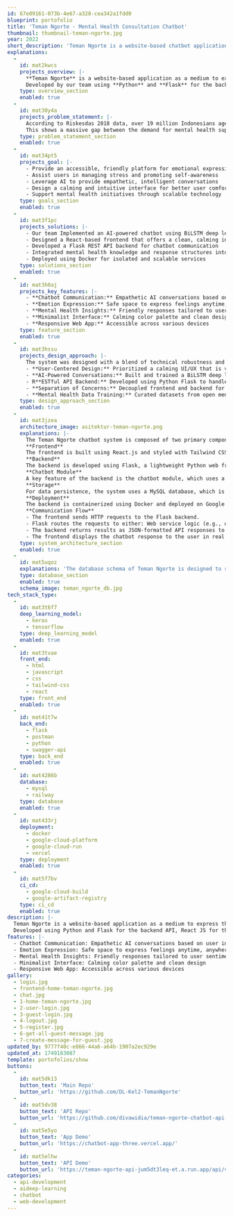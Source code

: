 ```yaml
---
id: 67e09161-073b-4e67-a328-cea342a1fdd0
blueprint: portofolio
title: 'Teman Ngorte - Mental Health Consultation Chatbot'
thumbnail: thumbnail-teman-ngorte.jpg
year: 2022
short_description: 'Teman Ngorte is a website-based chatbot application as a medium to express the feelings of its users in order to relieve stress through the chatbot feature. This application can help you to express your feelings, relieve stress, and help you to be healthier mentally. This application has a good User Interface and User Experience so that it is calming to see and easy to use.'
explanations:
  -
    id: mat2kwcs
    projects_overview: |-
      **Teman Ngorte** is a website-based application as a medium to express the feelings of its users in order to relieve stress through the chatbot feature. This application can help you to express your feelings, relieve stress, and help you to be healthier mentally. This application has a good User Interface and User Experience so that it is calming to see and easy to use.
      Developed by our team using **Python** and **Flask** for the backend API, **React JS** for the frontend, and a **TensorFlow** **BiLSTM** model for the chatbot intelligence, Teman Ngorte is a fusion of tech and empathy aimed at improving users' mental health.
    type: overview_section
    enabled: true
  -
    id: mat30y4a
    projects_problem_statement: |-
      According to Riskesdas 2018 data, over 19 million Indonesians aged 15 and above suffer from mental illness. Litbangkes reports nearly 2,000 suicide cases annually. Despite these alarming statistics, mental health resources remain scarce in Indonesia: there are only 48 mental hospitals (32 state-owned, 16 private), with 8 provinces lacking any, and only around 1,053 professional mental health workers nationwide.
      This shows a massive gap between the demand for mental health support and its availability. There is an urgent need for scalable, accessible mental health tools that can provide preliminary support and promote emotional well-being.
    type: problem_statement_section
    enabled: true
  -
    id: mat34pt5
    projects_goal: |-
      - Provide an accessible, friendly platform for emotional expression
      - Assist users in managing stress and promoting self-awareness
      - Leverage AI to provide empathetic, intelligent conversations
      - Design a calming and intuitive interface for better user comfort
      - Support mental health initiatives through scalable technology
    type: goals_section
    enabled: true
  -
    id: mat3f1pc
    projects_solutions: |-
      - Our team Implemented an AI-powered chatbot using BiLSTM deep learning for emotional understanding
      - Designed a React-based frontend that offers a clean, calming interface
      - Developed a Flask REST API backend for chatbot communication
      - Integrated mental health knowledge and response structures into model training
      - Deployed using Docker for isolated and scalable services
    type: solutions_section
    enabled: true
  -
    id: mat3h0aj
    projects_key_features: |-
      - **Chatbot Communication:** Empathetic AI conversations based on user inputs
      - **Emotion Expression:** Safe space to express feelings anytime, anywhere
      - **Mental Health Insights:** Friendly responses tailored to user sentiment
      - **Minimalist Interface:** Calming color palette and clean design
      - **Responsive Web App:** Accessible across various devices
    type: feature_section
    enabled: true
  -
    id: mat3hssu
    projects_design_approach: |-
      The system was designed with a blend of technical robustness and emotional intelligence:
      - **User-Centered Design:** Prioritized a calming UI/UX that is visually appealing and easy to navigate, encouraging users to open up
      - **AI-Powered Conversations:** Built and trained a BiLSTM deep learning model using TensorFlow on labeled mental health conversational data
      - R**ESTful API Backend:** Developed using Python Flask to handle communication between frontend and chatbot model
      - **Separation of Concerns:** Decoupled frontend and backend for better maintainability and scalability
      - **Mental Health Data Training:** Curated datasets from open mental health forums, conversation logs, and anonymized therapeutic datasets to ensure diverse and empathetic responses
    type: design_approach_section
    enabled: true
  -
    id: mat3jzea
    architecture_image: asitektur-teman-ngorte.png
    explanations: |-
      The Teman Ngorte chatbot system is composed of two primary components: Frontend and Backend.
      **Frontend**
      The frontend is built using React.js and styled with Tailwind CSS to provide a clean user interface (UI) optimized for mental wellness interaction. This part of the application is deployed on Vercel, enabling seamless global access through the web. The frontend communicates with the backend through a RESTful JSON API, sending HTTP requests to retrieve chatbot responses and user data.
      **Backend**
      The backend is developed using Flask, a lightweight Python web framework, to handle application logic, user authentication, and chatbot interactions. It provides RESTful API endpoints that are consumed by the frontend.
      **Chatbot Module**
      A key feature of the backend is the chatbot module, which uses a BiLSTM (Bidirectional Long Short-Term Memory) deep learning model implemented with TensorFlow. This model is trained on labeled mental health datasets to generate empathetic and contextually appropriate responses to user input.
      **Storage**
      For data persistence, the system uses a MySQL database, which is hosted on Railway, a cloud platform that simplifies database deployment and integration.
      **Deployment**
      The backend is containerized using Docker and deployed on Google Cloud Platform using Cloud Run, which allows for automatic scaling and serverless execution. This setup ensures reliability and scalability for handling real-time conversations and multiple concurrent users.
      **Communication Flow**
      - The frontend sends HTTP requests to the Flask backend.
      - Flask routes the requests to either: Web service logic (e.g., user authentication, chat logging), The BiLSTM-based chatbot module for generating responses
      - The backend returns results as JSON-formatted API responses to the frontend.
      - The frontend displays the chatbot response to the user in real time.
    type: system_architecture_section
    enabled: true
  -
    id: mat5uqoz
    explanations: 'The database schema of Teman Ngorte is designed to support user authentication, chatbot messaging history, and secure token management. It follows a normalized structure to ensure efficient data retrieval. This schema supports a robust backend infrastructure for a chatbot focused on mental health conversations, while prioritizing data integrity, user tracking, and authentication security.'
    type: database_section
    enabled: true
    schema_image: teman_ngorte_db.jpg
tech_stack_type:
  -
    id: mat3t6f7
    deep_learning_model:
      - keras
      - tensorflow
    type: deep_learning_model
    enabled: true
  -
    id: mat3tvae
    front_end:
      - html
      - javascript
      - css
      - tailwind-css
      - react
    type: front_end
    enabled: true
  -
    id: mat41t7w
    back_end:
      - flask
      - postman
      - python
      - swagger-api
    type: back_end
    enabled: true
  -
    id: mat4286b
    database:
      - mysql
      - railway
    type: database
    enabled: true
  -
    id: mat433rj
    deployment:
      - docker
      - google-cloud-platform
      - google-cloud-run
      - vercel
    type: deployment
    enabled: true
  -
    id: mat5f7bv
    ci_cd:
      - google-cloud-build
      - google-artifact-registry
    type: ci_cd
    enabled: true
description: |-
  Teman Ngorte is a website-based application as a medium to express the feelings of its users in order to relieve stress through the chatbot feature. This application can help you to express your feelings, relieve stress, and help you to be healthier mentally. This application has a good User Interface and User Experience so that it is calming to see and easy to use.
  Developed using Python and Flask for the backend API, React JS for the frontend, and a TensorFlow BiLSTM model for the chatbot intelligence, Teman Ngorte is a fusion of tech and empathy aimed at improving users' mental health.
features: |-
  - Chatbot Communication: Empathetic AI conversations based on user inputs
  - Emotion Expression: Safe space to express feelings anytime, anywhere
  - Mental Health Insights: Friendly responses tailored to user sentiment
  - Minimalist Interface: Calming color palette and clean design
  - Responsive Web App: Accessible across various devices
gallery:
  - login.jpg
  - frontend-home-teman-ngorte.jpg
  - chat.jpg
  - 1-home-teman-ngorte.jpg
  - 2-user-login.jpg
  - 3-guest-login.jpg
  - 4-logout.jpg
  - 5-register.jpg
  - 6-get-all-guest-message.jpg
  - 7-create-message-for-guest.jpg
updated_by: 9777f40c-e866-44a6-a64b-1907a2ec929e
updated_at: 1749183087
template: portofolios/show
buttons:
  -
    id: mat5dk13
    button_text: 'Main Repo'
    button_url: 'https://github.com/DL-Kel2-TemanNgorte'
  -
    id: mat5dv38
    button_text: 'API Repo'
    button_url: 'https://github.com/divawidia/teman-ngorte-chatbot-api'
  -
    id: mat5e5yo
    button_text: 'App Demo'
    button_url: 'https://chatbot-app-three.vercel.app/'
  -
    id: mat5elhw
    button_text: 'API Demo'
    button_url: 'https://teman-ngorte-api-jum5dt3leq-et.a.run.app/api/v1/docs/'
categories:
  - api-development
  - aideep-learning
  - chatbot
  - web-development
---
```

